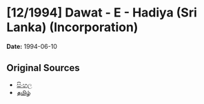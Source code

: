 # [12/1994] Dawat - E - Hadiya (Sri Lanka) (Incorporation)

**Date:** 1994-06-10

## Original Sources

- [සිංහල](https://documents.gov.lk/view/acts/1994/6/12-1994_S.pdf)
- [தமிழ்](https://documents.gov.lk/view/acts/1994/6/12-1994_T.pdf)
